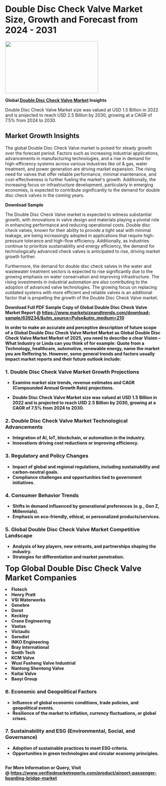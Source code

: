 <H1>Double Disc Check Valve Market Size, Growth and Forecast from 2024 - 2031</H1><img class="aligncenter size-medium wp-image-584254" src="https://thirdeyenews.in/wp-content/uploads/2024/09/Global-Market-Research-300x168.jpeg" alt="" width="300" height="168" /><p><strong>Global&nbsp;<a href="https://www.marketsizeandtrends.com/download-sample/639234/&amp;utm_source=Pulse&amp;utm_medium=210">Double Disc Check Valve Market</a> Insights</strong></p><p>Double Disc Check Valve Market size was valued at USD 1.5 Billion in 2022 and is projected to reach USD 2.5 Billion by 2030, growing at a CAGR of 7.5% from 2024 to 2030.</p><p><h2>Market Growth Insights</h2> <p>The global Double Disc Check Valve market is poised for steady growth over the forecast period. Factors such as increasing industrial applications, advancements in manufacturing technologies, and a rise in demand for high-efficiency systems across various industries like oil & gas, water treatment, and power generation are driving market expansion. The rising need for valves that offer reliable performance, minimal maintenance, and cost-effectiveness is further fueling the market's growth. Additionally, the increasing focus on infrastructure development, particularly in emerging economies, is expected to contribute significantly to the demand for double disc check valves in the coming years.</p> <p><strong>Download Sample</strong></p> <p>The Double Disc Check Valve market is expected to witness substantial growth, with innovations in valve design and materials playing a pivotal role in enhancing performance and reducing operational costs. Double disc check valves, known for their ability to provide a tight seal with minimal leakage, are being increasingly adopted in applications that require high-pressure tolerance and high-flow efficiency. Additionally, as industries continue to prioritize sustainability and energy efficiency, the demand for technologically advanced check valves is anticipated to rise, driving market growth further.</p> <p>Furthermore, the demand for double disc check valves in the water and wastewater treatment sectors is expected to rise significantly due to the growing emphasis on water conservation and improving infrastructure. The rising investments in industrial automation are also contributing to the adoption of advanced valve technologies. The growing focus on replacing outdated systems with more efficient and reliable valves is an additional factor that is propelling the growth of the Double Disc Check Valve market.</p> <p><strong></p><p><span class=""><strong>Download Full PDF Sample Copy of Global Double Disc Check Valve Market Report</strong> @ <a href="https://www.marketsizeandtrends.com/download-sample/639234/&amp;utm_source=Pulse&amp;utm_medium=210" target="_blank">https://www.marketsizeandtrends.com/download-sample/639234/&amp;utm_source=Pulse&amp;utm_medium=210</a></span></p><p>In order to make an accurate and perceptive description of future scope of a Global&nbsp;Double Disc Check Valve Market Market as Global&nbsp;Double Disc Check Valve Market Market of 2025, you need to describe a clear Vision &ndash; What Industry or Linda can you think of for example: Quote from a Technology, healthcare, automotive, renewable energy, name the market you are Reffering to. However, some general trends and factors usually impact market reports and their future outlook include:</p><h3>1.&nbsp;<strong>Double Disc Check Valve Market Growth Projections</strong></h3><ul><li>Examine market size trends, revenue estimates and CAGR (Compounded Annual Growth Rate) projections.</li><li><p>Double Disc Check Valve Market size was valued at USD 1.5 Billion in 2022 and is projected to reach USD 2.5 Billion by 2030, growing at a CAGR of 7.5% from 2024 to 2030.</p></li></ul><h3>2.&nbsp;<strong>Double Disc Check Valve Market Technological Advancements</strong></h3><ul><li>Integration of AI, IoT, blockchain, or automation in the industry.</li><li>Innovations driving cost reductions or improving efficiency.</li></ul><h3>3.&nbsp;<strong>Regulatory and Policy Changes</strong></h3><ul><li>Impact of global and regional regulations, including sustainability and carbon-neutral goals.</li><li>Compliance challenges and opportunities tied to government initiatives.</li></ul><h3>4.&nbsp;<strong>Consumer Behavior Trends</strong></h3><ul><li>Shifts in demand influenced by generational preferences (e.g., Gen Z, Millennials).</li><li>Emphasis on eco-friendly, ethical, or personalized products/services.</li></ul><h3>5.&nbsp;<strong>Global Double Disc Check Valve Market Competitive Landscape</strong></h3><ul><li>Analysis of key players, new entrants, and partnerships shaping the industry.</li><li>Strategies for differentiation and market penetration.</li></ul><p data-pm-slice="1 1 []"><span style="color: inherit; font-family: inherit; font-size: 25px;">Top Global Double Disc Check Valve Market Companies</span></p><div class="" data-test-id=""><p><li>Flotech</li><li> Henry Pratt</li><li> VSI Waterworks</li><li> Genebre</li><li> Dorot</li><li> Keckley</li><li> Crane Engineering</li><li> Vastas</li><li> Victaulic</li><li> Sorodist</li><li> INKO Engineering</li><li> Bray International</li><li> Smith Tech</li><li> KCM Valve</li><li> Wuxi Fusheng Valve Industrial</li><li> Nantong Shentong Valve</li><li> Kaitai Valve</li><li> Baoyi Group</li></p></div><h3>6.&nbsp;<strong>Economic and Geopolitical Factors</strong></h3><ul><li>Influence of global economic conditions, trade policies, and geopolitical events.</li><li>Resilience of the market to inflation, currency fluctuations, or global crises.</li></ul><h3>7.&nbsp;<strong>Sustainability and ESG (Environmental, Social, and Governance)</strong></h3><ul><li>Adoption of sustainable practices to meet ESG criteria.</li><li>Opportunities in green technologies and circular economy principles.</li></ul><h2><strong style="font-size: 14px;">For More Information or Query, Visit @&nbsp;</strong><a style="background-color: #ffffff; font-size: 14px;" href="https://www.marketsizeandtrends.com/report/double-disc-check-valve-market/" target="_blank">https://www.verifiedmarketreports.com/product/airport-passenger-boarding-bridge-market</a></h2>
